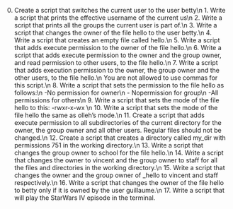 0. Create a script that switches the current user to the user betty\n 1. Write a script that prints the effective username of the current us\n 2. Write a script that prints all the groups the current user is part of.\n 3. Write a script that changes the owner of the file hello to the user betty.\n 4. Write a script that creates an empty file called hello.\n 5. Write a script that adds execute permission to the owner of the file hello.\n 6. Write a script that adds execute permission to the owner and the group owner, and read permission to other users, to the file hello.\n 7. Write a script that adds execution permission to the owner, the group owner and the other users, to the file hello.\n You are not allowed to use commas for this script.\n 8. Write a script that sets the permission to the file hello as follows:\n -No permission for owner\n - Nopermission for group\n -All permissions for others\n 9. Write a script that sets the mode of the file hello to this: -rwxr-x-wx \n 10. Write a script that sets the mode of the file hello the same as olleh’s mode.\n 11. Create a script that adds execute permission to all subdirectories of the current directory for the owner, the group owner and all other users. Regular files should not be changed.\n 12. Create a script that creates a directory called my_dir with permissions 751 in the working directory.\n 13. Write a script that changes the group owner to school for the file hello.\n 14. Write a script that changes the owner to vincent and the group owner to staff for all the files and directories in the working directory.\n 15. Write a script that changes the owner and the group owner of _hello to vincent and staff respectively.\n 16. Write a script that changes the owner of the file hello to betty only if it is owned by the user guillaume.\n 17. Write a script that will play the StarWars IV episode in the terminal.

